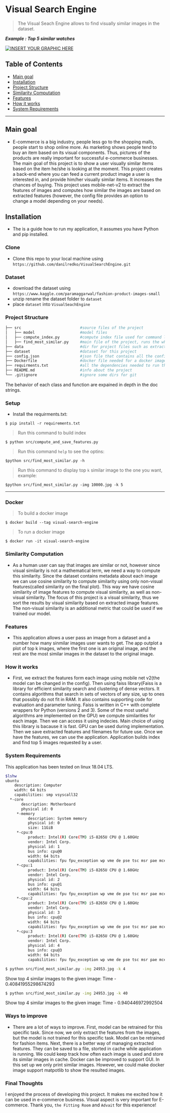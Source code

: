 
# Visual Search Engine

> The Visual Seach Engine allows to find visually similar images in the dataset.





***Example : Top 5 similar watches***

[![INSERT YOUR GRAPHIC HERE](Figure_1.png)]()

## Table of Contents 
- [Main goal](#main-goal)
- [Installation](#installation)
- [Project Structure](#project-structure)
- [Similarity Computation](#similarity-computation)
- [Features](#features)
- [How it works](#how-it-works)
- [System Requirements](#system-requirements)

---
## Main goal
- E-commerce is a big industry, people less go to the shopping malls, people start to shop online more. As marketing shows people tend to buy an item based on its visual components. Thus, pictures of the products are really important for successful e-commerce businesses. 
The main goal of this project is to show a user visually similar items based on the item he/she is looking at the moment. This project creates a back-end where you can feed a current product image a user is interested in, and provide him/her visually similar items. It increases the chances of buying. This project uses mobile-net-v2 to extract the features of images and computes how similar the images are based on extracted features (however, the config file provides an option to change a model depending on your needs).

## Installation

- The is a guide how to run my application, it assumes you have Python and pip installed. 

### Clone

- Clone this repo to your local machine using `https://github.com/danilredko/VisualSearchEngine.git`

### Dataset

- download the dataset using `https://www.kaggle.com/paramaggarwal/fashion-product-images-small`
- unzip rename the dataset folder to `dataset`
- place `dataset` into `VisualSeachEngine`


### Project Structure
```bash
├── src                          #source files of the project
│   ├── model                    #model files 
│   ├── compute_index.py         #compute index file used for command line interface
│   ├── find_most_similar.py     #main file of the project, runs the whole application
├── data                         #dir for project files such as extracted features
├── dataset                      #dataset for this project
├── config.json                  #json file that contains all the config for the project
├── Dockerfile                   #docker file needed for a docker image
├── requirments.txt              #all the dependencies needed to run this project
├── README.md                    #info about the project
└── .gitignore                   #ignore some dirs for git
```

The behavior of each class and function are expained in depth in the doc strings. 

### Setup

- Install the requirments.txt: 

> 

```shell
$ pip install -r requirements.txt
```

> Run this command to build index

```shell
$ python src/compute_and_save_features.py
```
>Run this command `help` to see the optins:
```shell
$python src/find_most_similar.py -h
```
>Run this command to display top `k` similar image to the one you want, example:
```shell
$python src/find_most_similar.py -img 10000.jpg -k 5
```

---

### Docker
>To build a docker image

```shell
$ docker build --tag visual-search-engine
```
>To run a docker image

```shell
$ docker run -it visual-search-engine 
```

### Similarity Computation

- As a human user can say that images are similar or not, however since visual similarity is not a mathematical term, we need a way to compute this similarity. Since the dataset contains metadata about each image we can use cosine similarity to compute similarity using only non-visual features(called similarity on the final plot). This way we have cosine similarity of image features to compute visual similarity, as well as non-visual similarity. The focus of this project is a visual similarity, thus we sort the results by visual similarity based on extracted image features. The non-visual similarity is an additional metric that could be used if we trained our model.

### Features
- This application allows a user pass an image from a dataset and a number how many sinmilar images user wants to get. The app outplot a plot of top k images, where the first one is an original image, and the rest are the most similar images in the dataset to the original image.

### How it works
- First, we extract the features form each image using mobile net v2(the model can be changed in the config). Then using faiss library(Faiss is a library for efficient similarity search and clustering of dense vectors. It contains algorithms that search in sets of vectors of any size, up to ones that possibly do not fit in RAM. It also contains supporting code for evaluation and parameter tuning. Faiss is written in C++ with complete wrappers for Python (versions 2 and 3). Some of the most useful algorithms are implemented on the GPU) we compute similarities for each image. Then we can access it using indecies. Main choice of using this library is bacause it is fast. GPU can be used during implementation. Then we save extracted features and filenames for future use. Once we have the features, we can use the application. Application builds index and find top 5 images requested by a user. 

### System Requirements

This application has been tested on linux 18.04 LTS.
```bash
$lshw
ubuntu                      
    description: Computer
    width: 64 bits
    capabilities: smp vsyscall32
  *-core
       description: Motherboard
       physical id: 0
     *-memory
          description: System memory
          physical id: 0
          size: 11GiB
     *-cpu:0
          product: Intel(R) Core(TM) i5-8265U CPU @ 1.60GHz
          vendor: Intel Corp.
          physical id: 1
          bus info: cpu@0
          width: 64 bits
          capabilities: fpu fpu_exception wp vme de pse tsc msr pae mce cx8 apic sep mtrr pge mca cmov pat pse36 clflush mmx fxsr sse sse2 ss syscall nx pdpe1gb rdtscp x86-64 constant_tsc arch_perfmon nopl xtopology tsc_reliable nonstop_tsc cpuid pni pclmulqdq ssse3 fma cx16 pcid sse4_1 sse4_2 x2apic movbe popcnt tsc_deadline_timer aes xsave avx f16c rdrand hypervisor lahf_lm abm 3dnowprefetch invpcid_single ssbd ibrs ibpb stibp ibrs_enhanced fsgsbase tsc_adjust bmi1 avx2 smep bmi2 invpcid mpx rdseed adx smap clflushopt xsaveopt xsavec xsaves arat md_clear flush_l1d arch_capabilities
     *-cpu:1
          product: Intel(R) Core(TM) i5-8265U CPU @ 1.60GHz
          vendor: Intel Corp.
          physical id: 2
          bus info: cpu@1
          width: 64 bits
          capabilities: fpu fpu_exception wp vme de pse tsc msr pae mce cx8 apic sep mtrr pge mca cmov pat pse36 clflush mmx fxsr sse sse2 ss syscall nx pdpe1gb rdtscp x86-64 constant_tsc arch_perfmon nopl xtopology tsc_reliable nonstop_tsc cpuid pni pclmulqdq ssse3 fma cx16 pcid sse4_1 sse4_2 x2apic movbe popcnt tsc_deadline_timer aes xsave avx f16c rdrand hypervisor lahf_lm abm 3dnowprefetch invpcid_single ssbd ibrs ibpb stibp ibrs_enhanced fsgsbase tsc_adjust bmi1 avx2 smep bmi2 invpcid mpx rdseed adx smap clflushopt xsaveopt xsavec xsaves arat md_clear flush_l1d arch_capabilities
     *-cpu:2
          product: Intel(R) Core(TM) i5-8265U CPU @ 1.60GHz
          vendor: Intel Corp.
          physical id: 3
          bus info: cpu@2
          width: 64 bits
          capabilities: fpu fpu_exception wp vme de pse tsc msr pae mce cx8 apic sep mtrr pge mca cmov pat pse36 clflush mmx fxsr sse sse2 ss syscall nx pdpe1gb rdtscp x86-64 constant_tsc arch_perfmon nopl xtopology tsc_reliable nonstop_tsc cpuid pni pclmulqdq ssse3 fma cx16 pcid sse4_1 sse4_2 x2apic movbe popcnt tsc_deadline_timer aes xsave avx f16c rdrand hypervisor lahf_lm abm 3dnowprefetch invpcid_single ssbd ibrs ibpb stibp ibrs_enhanced fsgsbase tsc_adjust bmi1 avx2 smep bmi2 invpcid mpx rdseed adx smap clflushopt xsaveopt xsavec xsaves arat md_clear flush_l1d arch_capabilities
     *-cpu:3
          product: Intel(R) Core(TM) i5-8265U CPU @ 1.60GHz
          vendor: Intel Corp.
          physical id: 4
          bus info: cpu@3
          width: 64 bits
          capabilities: fpu fpu_exception wp vme de pse tsc msr pae mce cx8 apic sep mtrr pge mca cmov pat pse36 clflush mmx fxsr sse sse2 ss syscall nx pdpe1gb rdtscp x86-64 constant_tsc arch_perfmon nopl xtopology tsc_reliable nonstop_tsc cpuid pni pclmulqdq ssse3 fma cx16 pcid sse4_1 sse4_2 x2apic movbe popcnt tsc_deadline_timer aes xsave avx f16c rdrand hypervisor lahf_lm abm 3dnowprefetch invpcid_single ssbd ibrs ibpb stibp ibrs_enhanced fsgsbase tsc_adjust bmi1 avx2 smep bmi2 invpcid mpx rdseed adx smap clflushopt xsaveopt xsavec xsaves arat md_clear flush_l1d arch_capabilities

```

```bash
$ python src/find_most_similar.py -img 24953.jpg -k 4
```
Show top 4 similar images to the given image: Time -  0.40841955298674293
```bash
$ python src/find_most_similar.py -img 24953.jpg -k 40
```
Show top 4 similar images to the given image: Time -  0.940446972992504


### Ways to improve 
- There are a lot of ways to improve. First, model can be retrained for this specific task. Since now, we only extract the features from the images, but the model is not trained for this specific task. Model can be retrained for fashion items. Next, there is a better way of managing extracted features. They can be saved to a file, storted in cache while application is running. We could keep track how often each image is used and store its similar images in cache. Docker can be improved to support GUI. In this set up we only print similar images. However, we could make docker image support matpotlib to show the resulted images. 

### Final Thoughts

I enjoyed the process of developing this project. It makes me excited how it can be used in e-commerce business. Visual aspect is very important for E-commerce. Thank you, `the Fitting Room` and `Advait` for this experience!
